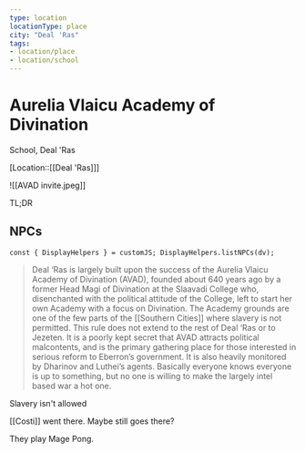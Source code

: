 ```yaml
---
type: location
locationType: place
city: "Deal 'Ras"
tags: 
- location/place
- location/school
---
```


# Aurelia Vlaicu Academy of Divination

School, Deal 'Ras

[Location::[[Deal 'Ras]]]

![[AVAD invite.jpeg]]

TL;DR

## NPCs

```dataviewjs
const { DisplayHelpers } = customJS; DisplayHelpers.listNPCs(dv);
```


> Deal ‘Ras is largely built upon the success of the Aurelia Vlaicu Academy of Divination (AVAD), founded about 640 years ago by a former Head Magi of Divination at the Slaavadi College who, disenchanted with the political attitude of the College, left to start her own Academy with a focus on Divination. The Academy grounds are one of the few parts of the [[Southern Cities]] where slavery is not permitted. This rule does not extend to the rest of Deal ‘Ras or to Jezeten. It is a poorly kept secret that AVAD attracts political malcontents, and is the primary gathering place for those interested in serious reform to Eberron’s government. It is also heavily monitored by Dharinov and Luthei’s agents. Basically everyone knows everyone is up to something, but no one is willing to make the largely intel based war a hot one.

Slavery isn't allowed

[[Costi]] went there. Maybe still goes there?

They play Mage Pong.
